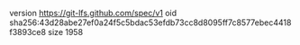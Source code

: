 version https://git-lfs.github.com/spec/v1
oid sha256:43d28abe27ef0a24f5c5bdac53efdb73cc8d8095ff7c8577ebec4418f3893ce8
size 1958
